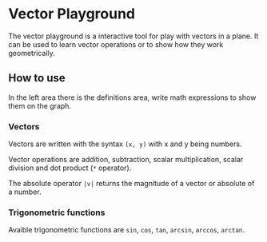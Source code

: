# Vector Playground

The vector playground is a interactive tool for play with vectors in a plane. It can be used to learn vector operations or to show how they work geometrically.

## How to use

In the left area there is the definitions area, write math expressions to show them on the graph.

### Vectors

Vectors are written with the syntax `(x, y)` with x and y being numbers.

Vector operations are addition, subtraction, scalar multiplication, scalar division and dot product (`*` operator).

The absolute operator `|v|` returns the magnitude of a vector or absolute of a number.

### Trigonometric functions

Avaible trigonometric functions are `sin`, `cos`, `tan`, `arcsin`, `arccos`, `arctan`.